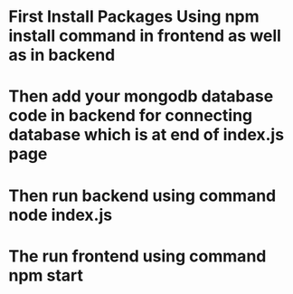 # First Install Packages Using npm install command in frontend as well as in backend
# Then add your mongodb database code in backend for connecting database which is at end of index.js page
# Then run backend using command node index.js
# The run frontend using command npm start
